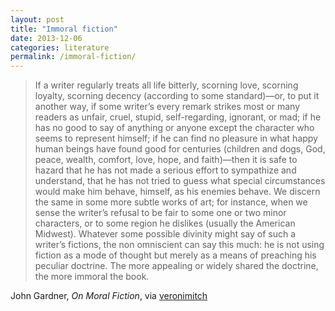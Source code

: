 ```yaml
---
layout: post
title: "Immoral fiction"
date: 2013-12-06
categories: literature
permalink: /immoral-fiction/
---
```


> If a writer regularly treats all life bitterly, scorning love, scorning loyalty, scorning decency (according to some standard)—or, to put it another way, if some writer’s every remark strikes most or many readers as unfair, cruel, stupid, self-regarding, ignorant, or mad; if he has no good to say of anything or anyone except the character who seems to represent himself; if he can find no pleasure in what happy human beings have found good for centuries (children and dogs, God, peace, wealth, comfort, love, hope, and faith)—then it is safe to hazard that he has not made a serious effort to sympathize and understand, that he has not tried to guess what special circumstances would make him behave, himself, as his enemies behave. We discern the same in some more subtle works of art; for instance, when we sense the writer’s refusal to be fair to some one or two minor characters, or to some region he dislikes (usually the American Midwest). Whatever some possible divinity might say of such a writer’s fictions, the non omniscient can say this much: he is not using fiction as a mode of thought but merely as a means of preaching his peculiar doctrine. The more appealing or widely shared the doctrine, the more immoral the book.

John Gardner, *On Moral Fiction*, via [veronimitch](http://veronimitch.tumblr.com)